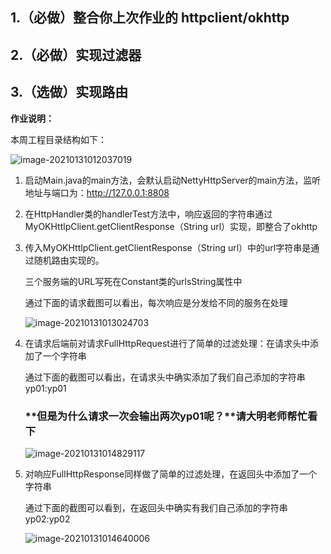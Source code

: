 ## 1.（必做）整合你上次作业的 httpclient/okhttp

## 2.（必做）实现过滤器

## 3.（选做）实现路由

**作业说明：**

本周工程目录结构如下：

![image-20210131012037019](https://gitee.com/yphust/images/raw/master/image/image-20210131012037019.png)

1. 启动Main.java的main方法，会默认启动NettyHttpServer的main方法，监听地址与端口为：http://127.0.0.1:8808

2. 在HttpHandler类的handlerTest方法中，响应返回的字符串通过MyOKHttlpClient.getClientResponse（String url）实现，即整合了okhttp

3. 传入MyOKHttlpClient.getClientResponse（String url）中的url字符串是通过随机路由实现的。

   三个服务端的URL写死在Constant类的urlsString属性中

   通过下面的请求截图可以看出，每次响应是分发给不同的服务在处理

   ![image-20210131013024703](https://gitee.com/yphust/images/raw/master/image/image-20210131013024703.png)

4. 在请求后端前对请求FullHttpRequest进行了简单的过滤处理：在请求头中添加了一个字符串

   通过下面的截图可以看出，在请求头中确实添加了我们自己添加的字符串yp01:yp01

   ### **但是为什么请求一次会输出两次yp01呢？**请大明老师帮忙看下

   ![image-20210131014829117](https://gitee.com/yphust/images/raw/master/image/image-20210131014829117.png)

5. 对响应FullHttpResponse同样做了简单的过滤处理，在返回头中添加了一个字符串

   通过下面的截图可以看到，在返回头中确实有我们自己添加的字符串yp02:yp02

   ![image-20210131014640006](https://gitee.com/yphust/images/raw/master/image/image-20210131014640006.png)